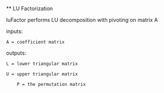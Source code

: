** LU Factorization

 luFactor performs LU decomposition with pivoting on matrix A

 inputs:

	A = coefficient matrix

 outputs:

	L = lower triangular matrix

	U = upper triangular matrix

        P = the permutation matrix
